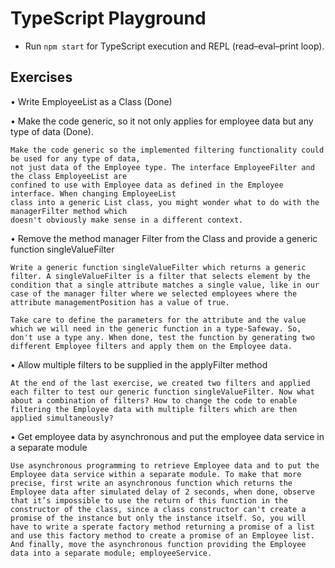 # TypeScript Playground

* Run `npm start` for TypeScript execution and REPL (read–eval–print loop).

## Exercises
• Write EmployeeList as a Class (Done)

• Make the code generic, so it not only applies for employee data but any type of data (Done).

    Make the code generic so the implemented filtering functionality could be used for any type of data, 
    not just data of the Employee type. The interface EmployeeFilter and the class EmployeeList are 
    confined to use with Employee data as defined in the Employee interface. When changing EmployeeList 
    class into a generic List class, you might wonder what to do with the managerFilter method which 
    doesn't obviously make sense in a different context.

• Remove the method manager Filter from the Class and provide a generic function singleValueFilter

    Write a generic function singleValueFilter which returns a generic filter. A singleValueFilter is a filter that selects element by the condition that a single attribute matches a single value, like in our case of the manager filter where we selected employees where the attribute managementPosition has a value of true.

    Take care to define the parameters for the attribute and the value which we will need in the generic function in a type-Safeway. So, don't use a type any. When done, test the function by generating two different Employee filters and apply them on the Employee data.

• Allow multiple filters to be supplied in the applyFilter method

    At the end of the last exercise, we created two filters and applied each filter to test our generic function singleValueFilter. Now what about a combination of filters? How to change the code to enable filtering the Employee data with multiple filters which are then applied simultaneously?

• Get employee data by asynchronous and put the employee data service in a separate module

    Use asynchronous programming to retrieve Employee data and to put the Employee data service within a separate module. To make that more precise, first write an asynchronous function which returns the Employee data after simulated delay of 2 seconds, when done, observe that it’s impossible to use the return of this function in the constructor of the class, since a class constructor can't create a promise of the instance but only the instance itself. So, you will have to write a sperate factory method returning a promise of a list and use this factory method to create a promise of an Employee list. And finally, move the asynchronous function providing the Employee data into a separate module; employeeService.
